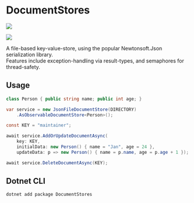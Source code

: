 # DocumentStores

[![](https://github.com/JanDonnermayer/DocumentStores/workflows/UnitTests/badge.svg)](
https://github.com/JanDonnermayer/DocumentStores/actions)

[![](https://img.shields.io/badge/nuget-v0.0.11-blue.svg)](
https://www.nuget.org/packages/DocumentStores/)

A file-based key-value-store, using the popular Newtonsoft.Json serialization library.  
Features include exception-handling via result-types, and semaphores for thread-safety.

## Usage

```csharp
class Person { public string name; public int age; }

var service = new JsonFileDocumentStore(DIRECTORY)
    .AsObservableDocumentStore<Person>();

const KEY = "maintainer";

await service.AddOrUpdateDocumentAsync(
    key: KEY,
    initialData: new Person() { name = "Jan", age = 24 },
    updateData: p => new Person() { name = p.name, age = p.age + 1 });

await service.DeleteDocumentAsync(KEY);
```

## Dotnet CLI

```powershell
dotnet add package DocumentStores
```
